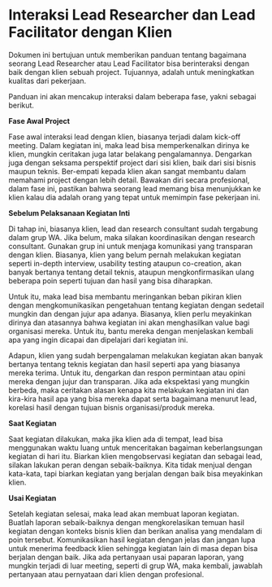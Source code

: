 # Interaksi Lead Researcher dan Lead Facilitator dengan Klien

Dokumen ini bertujuan untuk memberikan panduan tentang bagaimana seorang Lead Researcher atau Lead Facilitator bisa berinteraksi dengan baik dengan klien sebuah project. Tujuannya, adalah untuk meningkatkan kualitas dari pekerjaan.

Panduan ini akan mencakup interaksi dalam beberapa fase, yakni sebagai berikut.

**Fase Awal Project**

Fase awal interaksi lead dengan klien, biasanya terjadi dalam kick-off meeting. Dalam kegiatan ini, maka lead bisa memperkenalkan dirinya ke klien, mungkin ceritakan juga latar belakang pengalamannya. Dengarkan juga dengan seksama perspektif project dari sisi klien, baik dari sisi bisnis maupun teknis. Ber-empati kepada klien akan sangat membantu dalam memahami project dengan lebih detail. Bawakan diri secara profesional, dalam fase ini, pastikan bahwa seorang lead memang bisa menunjukkan ke klien kalau dia adalah orang yang tepat untuk memimpin fase pekerjaan ini.

**Sebelum Pelaksanaan Kegiatan Inti**

Di tahap ini, biasanya klien, lead dan research consultant sudah tergabung dalam grup WA. Jika belum, maka silakan koordinasikan dengan research consultant. Gunakan grup ini untuk menjaga komunikasi yang transparan dengan klien. Biasanya, klien yang belum pernah melakukan kegiatan seperti in-depth interview, usability testing ataupun co-creation, akan banyak bertanya tentang detail teknis, ataupun mengkonfirmasikan ulang beberapa poin seperti tujuan dan hasil yang bisa diharapkan. 

Untuk itu, maka lead bisa membantu meringankan beban pikiran klien dengan mengkomunikasikan pengetahuan tentang kegiatan dengan sedetail mungkin dan dengan jujur apa adanya. Biasanya, klien perlu meyakinkan dirinya dan atasannya bahwa kegiatan ini akan menghasilkan value bagi organisasi mereka. Untuk itu, bantu mereka dengan menjelaskan kembali apa yang ingin dicapai dan dipelajari dari kegiatan ini. 

Adapun, klien yang sudah berpengalaman melakukan kegiatan akan banyak bertanya tentang teknis kegiatan dan hasil seperti apa yang biasanya mereka terima. Untuk itu, dengarkan dan respon permintaan atau opini mereka dengan jujur dan transparan. Jika ada ekspektasi yang mungkin berbeda, maka ceritakan alasan kenapa kita melakukan kegiatan ini dan kira-kira hasil apa yang bisa mereka dapat serta bagaimana menurut lead, korelasi hasil dengan tujuan bisnis organisasi/produk mereka.
 
**Saat Kegiatan**

Saat kegiatan dilakukan, maka jika klien ada di tempat, lead bisa menggunakan waktu luang untuk menceritakan bagaiman keberlangsungan kegiatan di hari itu. Biarkan klien mengobservasi kegiatan dan sebagai lead, silakan lakukan peran dengan sebaik-baiknya. Kita tidak menjual dengan kata-kata, tapi biarkan kegiatan yang berjalan dengan baik bisa meyakinkan klien.

**Usai Kegiatan**

Setelah kegiatan selesai, maka lead akan membuat laporan kegiatan. Buatlah laporan sebaik-baiknya dengan mengkorelasikan temuan hasil kegiatan dengan konteks bisnis klien dan berikan analisa yang mendalam di poin tersebut. Komunikasikan hasil kegiatan dengan jelas dan jangan lupa untuk menerima feedback klien sehingga kegiatan lain di masa depan bisa berjalan dengan baik. Jika ada pertanyaan usai paparan laporan, yang mungkin terjadi di luar meeting, seperti di grup WA, maka kembali, jawablah pertanyaan atau pernyataan dari klien dengan profesional.